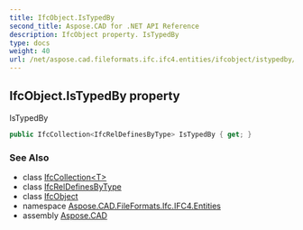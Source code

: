 ```yaml
---
title: IfcObject.IsTypedBy
second_title: Aspose.CAD for .NET API Reference
description: IfcObject property. IsTypedBy
type: docs
weight: 40
url: /net/aspose.cad.fileformats.ifc.ifc4.entities/ifcobject/istypedby/
---
```

## IfcObject.IsTypedBy property

IsTypedBy

```csharp
public IfcCollection<IfcRelDefinesByType> IsTypedBy { get; }
```

### See Also

* class [IfcCollection&lt;T&gt;](../../../aspose.cad.fileformats.ifc/ifccollection-1/)
* class [IfcRelDefinesByType](../../ifcreldefinesbytype/)
* class [IfcObject](../)
* namespace [Aspose.CAD.FileFormats.Ifc.IFC4.Entities](../../ifcobject/)
* assembly [Aspose.CAD](../../../)


